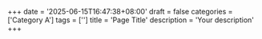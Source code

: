 +++
date = '2025-06-15T16:47:38+08:00'
draft = false
categories = ['Category A']
tags = ['']
title = 'Page Title'
description = 'Your description'
+++
